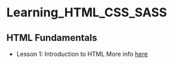 # Learning_HTML_CSS_SASS

## HTML Fundamentals

- Lesson 1: Introduction to HTML
  More info [here](02_HTML_Fundamentals/Lesson1.md)
